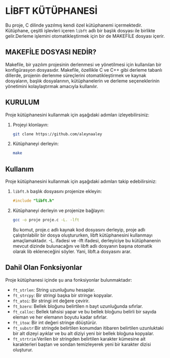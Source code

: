 # LİBFT KÜTÜPHANESİ

Bu proje, C dilinde yazılmış kendi özel kütüphanemi içermektedir. Kütüphane, çeşitli işlevleri içeren `libft` adlı bir başlık dosyası ile birlikte gelir.Derleme işlemini otomatikleştirmek için bir de MAKEFİLE dosyası içerir.

## MAKEFİLE DOSYASI NEDİR?
Makefile, bir yazılım projesinin derlenmesi ve yönetilmesi için kullanılan bir konfigürasyon dosyasıdır. Makefile, özellikle C ve C++ gibi derleme tabanlı dillerde, projenin derlenme süreçlerini otomatikleştirmek ve kaynak dosyaların, başlık dosyalarının, kütüphanelerin ve derleme seçeneklerinin yönetimini kolaylaştırmak amacıyla kullanılır.

## KURULUM

Proje kütüphanesini kullanmak için aşağıdaki adımları izleyebilirsiniz:

1. Projeyi klonlayın: 
    ```bash
    git clone https://github.com/aleynaaley
    ```

2. Kütüphaneyi derleyin:
    ```bash
    make
    ```

## Kullanım

Proje kütüphanesini kullanmak için aşağıdaki adımları takip edebilirsiniz:

1. `libft.h` başlık dosyasını projenize ekleyin:
    ```c
    #include "libft.h"
    ```

2. Kütüphaneyi derleyin ve projenize bağlayın:
    ```bash
    gcc -o proje proje.c -L. -lft
    ```
    Bu komut, proje.c adlı kaynak kod dosyasını derleyip, proje adlı çalıştırılabilir bir dosya oluştururken, libft kütüphanesini kullanmayı amaçlamaktadır. -L. ifadesi ve -lft ifadesi, derleyiciye bu kütüphanenin mevcut dizinde bulunacağını ve libft adlı dosyanın başına otomatik olarak lib ekleneceğini söyler. Yani, libft.a dosyasını arar.

## Dahil Olan Fonksiyonlar

Proje kütüphanesi içinde şu ana fonksiyonlar bulunmaktadır:

- `ft_strlen`: String uzunluğunu hesaplar.
- `ft_strcpy`: Bir stringi başka bir stringe kopyalar.
- `ft_atoi`: Bir stringi int değere çevirir.
- `ft_bzero`: Bellek bloğunu belirtilen n bayt uzunluğunda sıfırlar.
- `ft_calloc`: Bellek tahsisi yapar ve bu bellek bloğunu belirli bir sayıda eleman ve her elemanın boyutu kadar sıfırlar.
- `ft_itoa`: Bir int değeri stringe döüştürür.
- `ft_substr`:Bir stringde belirtilen konumdan itibaren belirtilen uzunluktaki bir alt dizeyi ayıklar ve bu alt diziyi yeni bir bellek bloğuna kopyalar.
- `ft_strtrim`:Verilen bir stringden belirtilen karakter kümesine ait karakterleri baştan ve sondan temizleyerek yeni bir karakter dizisi oluşturur.

